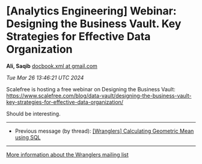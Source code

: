 


[Analytics Engineering] Webinar: Designing the Business Vault. Key Strategies for Effective Data Organization
=============================================================================================================


**Ali, Saqib**
[docbook.xml at gmail.com](mailto:wranglers%40analyticsengineering.net?Subject=Re%3A%20%5BWranglers%5D%20Webinar%3A%20Designing%20the%20Business%20Vault.%20Key%20Strategies%0A%20for%20Effective%20Data%20Organization&In-Reply-To=%3CCABDm0O-Jmdc-UxeyfaffA9xSpj1VOJaakeEOv1nRJLcJFARsKQ%40mail.gmail.com%3E "[Wranglers] Webinar: Designing the Business Vault. Key Strategies for Effective Data Organization")   

*Tue Mar 26 13:46:21 UTC 2024*  

Scalefree is hosting a free webinar on Designing the Business Vault:
<https://www.scalefree.com/blog/data-vault/designing-the-business-vault-key-strategies-for-effective-data-organization/>

Should be interesting.
  
  




---


* Previous message (by thread): [[Wranglers] Calculating Geometric Mean using SQL](000025.html)




---


[More information about the Wranglers
mailing list](https://analyticsengineering.net/mailman/listinfo/wranglers)  




